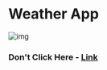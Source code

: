 # Weather App 

![img](https://user-images.githubusercontent.com/72447529/221266814-7ea52cdd-6c12-49ff-84fc-dc4b3c87a8e1.jpg)

### Don't Click Here - [Link](https://beat-the-weather.onrender.com/)
